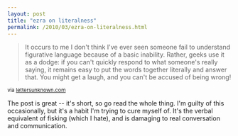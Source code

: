 ```yaml
---
layout: post
title: "ezra on literalness"
permalink: /2010/03/ezra-on-literalness.html
---
```


<blockquote><p>It occurs to me I don&#39;t think I&#39;ve ever seen someone fail to understand figurative language because of a basic inability. Rather, geeks use it as a dodge: if you can&#39;t quickly respond to what someone&#39;s really saying, it remains easy to put the words together literally and answer that. You might get a laugh, and you can&#39;t be accused of being wrong!</p>

<p></p></blockquote>

<p><small>via <a href="http://lettersunknown.com/archives/001494.html">lettersunknown.com</a></small></p>

<p>The post is great -- it&#39;s short, so go read the whole thing. I&#39;m guilty of this occasionally, but it&#39;s a habit I&#39;m trying to cure myself of.  It&#39;s the verbal equivalent of fisking (which I hate), and is damaging to real conversation and communication.</p>


